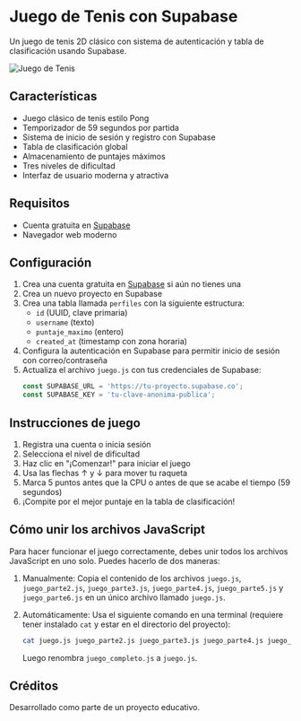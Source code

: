 # Juego de Tenis con Supabase

Un juego de tenis 2D clásico con sistema de autenticación y tabla de clasificación usando Supabase.

![Juego de Tenis](https://i.ibb.co/98Bb4kf/juego-tenis-preview.jpg)

## Características

- Juego clásico de tenis estilo Pong
- Temporizador de 59 segundos por partida
- Sistema de inicio de sesión y registro con Supabase
- Tabla de clasificación global
- Almacenamiento de puntajes máximos
- Tres niveles de dificultad
- Interfaz de usuario moderna y atractiva

## Requisitos

- Cuenta gratuita en [Supabase](https://supabase.com)
- Navegador web moderno

## Configuración

1. Crea una cuenta gratuita en [Supabase](https://supabase.com) si aún no tienes una
2. Crea un nuevo proyecto en Supabase
3. Crea una tabla llamada `perfiles` con la siguiente estructura:
   - `id` (UUID, clave primaria)
   - `username` (texto)
   - `puntaje_maximo` (entero)
   - `created_at` (timestamp con zona horaria)
4. Configura la autenticación en Supabase para permitir inicio de sesión con correo/contraseña
5. Actualiza el archivo `juego.js` con tus credenciales de Supabase:
   ```javascript
   const SUPABASE_URL = 'https://tu-proyecto.supabase.co';
   const SUPABASE_KEY = 'tu-clave-anonima-publica';
   ```

## Instrucciones de juego

1. Registra una cuenta o inicia sesión
2. Selecciona el nivel de dificultad
3. Haz clic en "¡Comenzar!" para iniciar el juego
4. Usa las flechas ↑ y ↓ para mover tu raqueta
5. Marca 5 puntos antes que la CPU o antes de que se acabe el tiempo (59 segundos)
6. ¡Compite por el mejor puntaje en la tabla de clasificación!

## Cómo unir los archivos JavaScript

Para hacer funcionar el juego correctamente, debes unir todos los archivos JavaScript en uno solo. Puedes hacerlo de dos maneras:

1. Manualmente: Copia el contenido de los archivos `juego.js`, `juego_parte2.js`, `juego_parte3.js`, `juego_parte4.js`, `juego_parte5.js` y `juego_parte6.js` en un único archivo llamado `juego.js`.

2. Automáticamente: Usa el siguiente comando en una terminal (requiere tener instalado `cat` y estar en el directorio del proyecto):
   ```bash
   cat juego.js juego_parte2.js juego_parte3.js juego_parte4.js juego_parte5.js juego_parte6.js > juego_completo.js
   ```
   Luego renombra `juego_completo.js` a `juego.js`.

## Créditos

Desarrollado como parte de un proyecto educativo.